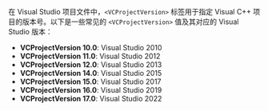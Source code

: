 在 Visual Studio 项目文件中，`<VCProjectVersion>` 标签用于指定 Visual C++ 项目的版本号。以下是一些常见的 `<VCProjectVersion>` 值及其对应的 Visual Studio 版本：

- **VCProjectVersion 10.0**: Visual Studio 2010
- **VCProjectVersion 11.0**: Visual Studio 2012
- **VCProjectVersion 12.0**: Visual Studio 2013
- **VCProjectVersion 14.0**: Visual Studio 2015
- **VCProjectVersion 15.0**: Visual Studio 2017
- **VCProjectVersion 16.0**: Visual Studio 2019
- **VCProjectVersion 17.0**: Visual Studio 2022
